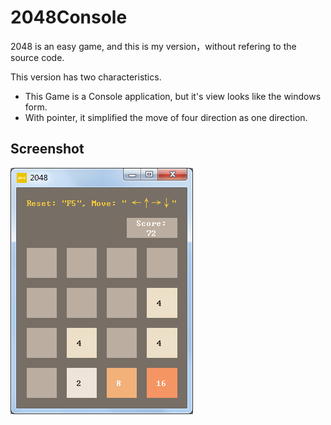# 2048Console

2048 is an easy game, and this is my version，without refering to the source code.

This version has two characteristics.

* This Game is a Console application, but it's view looks like the windows form. 
* With pointer, it simplified the move of four direction as one direction.

## Screenshot
![](https://github.com/helloworld89/2048Console/blob/master/GameUI%E2%80%94%E2%80%94%E6%B8%B8%E6%88%8F%E8%A7%86%E5%9B%BE.png)
